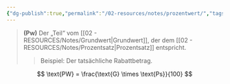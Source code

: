 ```yaml
---
{"dg-publish":true,"permalink":"/02-resources/notes/prozentwert/","tags":["mathe"],"updated":"2025-03-19T11:59:15.405+01:00"}
---
```


>**(Pw)**
>Der „Teil“ vom [[02 - RESOURCES/Notes/Grundwert\|Grundwert]], der dem [[02 - RESOURCES/Notes/Prozentsatz\|Prozentsatz]] entspricht.  
>>Beispiel: Der tatsächliche Rabattbetrag.

<style> .container {font-family: sans-serif; text-align: center;} .button-wrapper button {z-index: 1;height: 40px; width: 100px; margin: 10px;padding: 5px;} .excalidraw .App-menu_top .buttonList { display: flex;} .excalidraw-wrapper { height: 800px; margin: 50px; position: relative;} :root[dir="ltr"] .excalidraw .layer-ui__wrapper .zen-mode-transition.App-menu_bottom--transition-left {transform: none;} </style><script src="https://cdn.jsdelivr.net/npm/react@17/umd/react.production.min.js"></script><script src="https://cdn.jsdelivr.net/npm/react-dom@17/umd/react-dom.production.min.js"></script><script type="text/javascript" src="https://cdn.jsdelivr.net/npm/@excalidraw/excalidraw@0/dist/excalidraw.production.min.js"></script><div id="Prozentrechnung_2025-03-19_1132.30.excalidraw.md1"></div><script>(function(){const InitialData={"type":"excalidraw","version":2,"source":"https://github.com/zsviczian/obsidian-excalidraw-plugin/releases/tag/2.8.3","elements":[{"id":"TYplozRe7IiiLKrKLZEwD","type":"line","x":-343,"y":138.5625,"width":263,"height":459,"angle":0,"strokeColor":"#1e1e1e","backgroundColor":"transparent","fillStyle":"solid","strokeWidth":2,"strokeStyle":"solid","roughness":1,"opacity":100,"groupIds":[],"frameId":null,"index":"a0","roundness":{"type":2},"seed":2128737014,"version":56,"versionNonce":2052081142,"isDeleted":false,"boundElements":[],"updated":1742380380746,"link":null,"locked":false,"points":[[0,0],[263,-459]],"lastCommittedPoint":null,"startBinding":null,"endBinding":null,"startArrowhead":null,"endArrowhead":null},{"id":"43LmHdExBG6Q81h5Q7bg3","type":"line","x":-346,"y":140.5625,"width":446,"height":13,"angle":0,"strokeColor":"#1e1e1e","backgroundColor":"transparent","fillStyle":"solid","strokeWidth":2,"strokeStyle":"solid","roughness":1,"opacity":100,"groupIds":[],"frameId":null,"index":"a1","roundness":{"type":2},"seed":662705974,"version":76,"versionNonce":382230198,"isDeleted":false,"boundElements":[],"updated":1742380391792,"link":null,"locked":false,"points":[[0,0],[446,-13]],"lastCommittedPoint":null,"startBinding":null,"endBinding":null,"startArrowhead":null,"endArrowhead":null},{"id":"q-OSjxA1XOBoyzhbeWUfi","type":"line","x":-81,"y":-320.4375,"width":182,"height":448,"angle":0,"strokeColor":"#1e1e1e","backgroundColor":"transparent","fillStyle":"solid","strokeWidth":2,"strokeStyle":"solid","roughness":1,"opacity":100,"groupIds":[],"frameId":null,"index":"a2","roundness":{"type":2},"seed":1459034102,"version":80,"versionNonce":1348725238,"isDeleted":false,"boundElements":[],"updated":1742380396741,"link":null,"locked":false,"points":[[0,0],[182,448]],"lastCommittedPoint":null,"startBinding":null,"endBinding":null,"startArrowhead":null,"endArrowhead":null},{"id":"X10tYa9IYWkHgPLRBX4D7","type":"line","x":-214,"y":-87.4375,"width":229,"height":0,"angle":0,"strokeColor":"#1e1e1e","backgroundColor":"transparent","fillStyle":"solid","strokeWidth":2,"strokeStyle":"solid","roughness":1,"opacity":100,"groupIds":[],"frameId":null,"index":"a3","roundness":{"type":2},"seed":1132411702,"version":63,"versionNonce":73543786,"isDeleted":false,"boundElements":[],"updated":1742380400954,"link":null,"locked":false,"points":[[0,0],[229,0]],"lastCommittedPoint":null,"startBinding":null,"endBinding":null,"startArrowhead":null,"endArrowhead":null},{"id":"WLMyBQF0rG0NrbPS86m-l","type":"line","x":-110,"y":-86.4375,"width":4,"height":217,"angle":0,"strokeColor":"#1e1e1e","backgroundColor":"transparent","fillStyle":"solid","strokeWidth":2,"strokeStyle":"solid","roughness":1,"opacity":100,"groupIds":[],"frameId":null,"index":"a4","roundness":{"type":2},"seed":441750314,"version":98,"versionNonce":913445610,"isDeleted":false,"boundElements":[],"updated":1742380410900,"link":null,"locked":false,"points":[[0,0],[-4,217]],"lastCommittedPoint":null,"startBinding":null,"endBinding":null,"startArrowhead":null,"endArrowhead":null},{"id":"uSlxZFRk","type":"text","x":-261,"y":4.5625,"width":134.93515014648438,"height":33.00000000000001,"angle":0,"strokeColor":"#1e1e1e","backgroundColor":"transparent","fillStyle":"solid","strokeWidth":2,"strokeStyle":"solid","roughness":1,"opacity":100,"groupIds":[],"frameId":null,"index":"a5","roundness":null,"seed":1918251830,"version":87,"versionNonce":136986934,"isDeleted":false,"boundElements":[],"updated":1742380435423,"link":null,"locked":false,"text":"Grundwert","rawText":"Grundwert","fontSize":26.400000000000006,"fontFamily":5,"textAlign":"left","verticalAlign":"top","containerId":null,"originalText":"Grundwert","autoResize":true,"lineHeight":1.25},{"id":"zy46nxJM","type":"text","x":-85,"y":8.09758317961558,"width":122.00480651855469,"height":24.464916820384417,"angle":0,"strokeColor":"#1e1e1e","backgroundColor":"transparent","fillStyle":"solid","strokeWidth":2,"strokeStyle":"solid","roughness":1,"opacity":100,"groupIds":[],"frameId":null,"index":"a6","roundness":null,"seed":1692816042,"version":104,"versionNonce":1050007606,"isDeleted":false,"boundElements":[],"updated":1742380458417,"link":null,"locked":false,"text":"Prozentsatz","rawText":"Prozentsatz","fontSize":19.571933456307534,"fontFamily":5,"textAlign":"left","verticalAlign":"top","containerId":null,"originalText":"Prozentsatz","autoResize":true,"lineHeight":1.25},{"id":"9BrAHD5g","type":"text","x":-160,"y":-168.9515784968241,"width":130.1396026611328,"height":26.514078496824162,"angle":0,"strokeColor":"#1e1e1e","backgroundColor":"transparent","fillStyle":"solid","strokeWidth":2,"strokeStyle":"solid","roughness":1,"opacity":100,"groupIds":[],"frameId":null,"index":"a7","roundness":null,"seed":1864461226,"version":118,"versionNonce":2091710646,"isDeleted":false,"boundElements":[],"updated":1742380474505,"link":null,"locked":false,"text":"Prozentwert","rawText":"Prozentwert","fontSize":21.21126279745933,"fontFamily":5,"textAlign":"left","verticalAlign":"top","containerId":null,"originalText":"Prozentwert","autoResize":true,"lineHeight":1.25},{"id":"F8CHUpoV","type":"text","x":-112.63286951311397,"y":-128.1360613639606,"width":29.959991455078125,"height":25,"angle":0,"strokeColor":"#1e1e1e","backgroundColor":"transparent","fillStyle":"solid","strokeWidth":2,"strokeStyle":"solid","roughness":1,"opacity":100,"groupIds":[],"frameId":null,"index":"a9","roundness":null,"seed":378450922,"version":24,"versionNonce":176592362,"isDeleted":false,"boundElements":null,"updated":1742381227704,"link":null,"locked":false,"text":"Pw","rawText":"Pw","fontSize":20,"fontFamily":5,"textAlign":"left","verticalAlign":"top","containerId":null,"originalText":"Pw","autoResize":true,"lineHeight":1.25},{"id":"VFVuC8LF","type":"text","x":-204.63286951311397,"y":51.36393863603939,"width":16,"height":25,"angle":0,"strokeColor":"#1e1e1e","backgroundColor":"transparent","fillStyle":"solid","strokeWidth":2,"strokeStyle":"solid","roughness":1,"opacity":100,"groupIds":[],"frameId":null,"index":"aA","roundness":null,"seed":1498947638,"version":32,"versionNonce":913033270,"isDeleted":false,"boundElements":null,"updated":1742381233316,"link":null,"locked":false,"text":"G","rawText":"G","fontSize":20,"fontFamily":5,"textAlign":"left","verticalAlign":"top","containerId":null,"originalText":"G","autoResize":true,"lineHeight":1.25},{"id":"qVKCtaxE","type":"text","x":-31.632869513113974,"y":48.36393863603939,"width":25.959991455078125,"height":25,"angle":0,"strokeColor":"#1e1e1e","backgroundColor":"transparent","fillStyle":"solid","strokeWidth":2,"strokeStyle":"solid","roughness":1,"opacity":100,"groupIds":[],"frameId":null,"index":"aB","roundness":null,"seed":1792965546,"version":25,"versionNonce":653900598,"isDeleted":false,"boundElements":null,"updated":1742381240764,"link":null,"locked":false,"text":"Ps","rawText":"Ps","fontSize":20,"fontFamily":5,"textAlign":"left","verticalAlign":"top","containerId":null,"originalText":"Ps","autoResize":true,"lineHeight":1.25},{"id":"MMObGKCF","type":"text","x":-119.63286951311397,"y":-110.63606136396061,"width":8,"height":25,"angle":0,"strokeColor":"#1e1e1e","backgroundColor":"transparent","fillStyle":"solid","strokeWidth":2,"strokeStyle":"solid","roughness":1,"opacity":100,"groupIds":[],"frameId":null,"index":"a8","roundness":null,"seed":1614462442,"version":9,"versionNonce":603047530,"isDeleted":true,"boundElements":null,"updated":1742381222029,"link":null,"locked":false,"text":"","rawText":"","fontSize":20,"fontFamily":5,"textAlign":"left","verticalAlign":"top","containerId":null,"originalText":"","autoResize":true,"lineHeight":1.25}],"appState":{"theme":"dark","viewBackgroundColor":"#ffffff","currentItemStrokeColor":"#1e1e1e","currentItemBackgroundColor":"transparent","currentItemFillStyle":"solid","currentItemStrokeWidth":2,"currentItemStrokeStyle":"solid","currentItemRoughness":1,"currentItemOpacity":100,"currentItemFontFamily":5,"currentItemFontSize":20,"currentItemTextAlign":"left","currentItemStartArrowhead":null,"currentItemEndArrowhead":"arrow","currentItemArrowType":"round","scrollX":377.882869513114,"scrollY":418.1985613639606,"zoom":{"value":2},"currentItemRoundness":"round","gridSize":20,"gridStep":5,"gridModeEnabled":false,"gridColor":{"Bold":"rgba(217, 217, 217, 0.5)","Regular":"rgba(230, 230, 230, 0.5)"},"currentStrokeOptions":null,"frameRendering":{"enabled":true,"clip":true,"name":true,"outline":true},"objectsSnapModeEnabled":false,"activeTool":{"type":"selection","customType":null,"locked":false,"lastActiveTool":null}},"files":{}};InitialData.scrollToContent=true;App=()=>{const e=React.useRef(null),t=React.useRef(null),[n,i]=React.useState({width:void 0,height:void 0});return React.useEffect(()=>{i({width:t.current.getBoundingClientRect().width,height:t.current.getBoundingClientRect().height});const e=()=>{i({width:t.current.getBoundingClientRect().width,height:t.current.getBoundingClientRect().height})};return window.addEventListener("resize",e),()=>window.removeEventListener("resize",e)},[t]),React.createElement(React.Fragment,null,React.createElement("div",{className:"excalidraw-wrapper",ref:t},React.createElement(ExcalidrawLib.Excalidraw,{ref:e,width:n.width,height:n.height,initialData:InitialData,viewModeEnabled:!0,zenModeEnabled:!0,gridModeEnabled:!1})))},excalidrawWrapper=document.getElementById("Prozentrechnung_2025-03-19_1132.30.excalidraw.md1");ReactDOM.render(React.createElement(App),excalidrawWrapper);})();</script>

$$
\text{PW} = \frac{\text{G} \times \text{Ps}}{100}
$$
